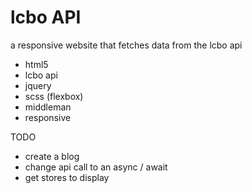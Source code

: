 # lcbo API

a responsive website that fetches data from the lcbo api

* html5
* lcbo api
* jquery
* scss (flexbox)
* middleman
* responsive


TODO

* create a blog
* change api call to an async / await
* get stores to display
